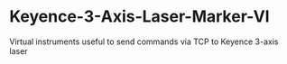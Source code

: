 # Keyence-3-Axis-Laser-Marker-VI
Virtual instruments useful to send commands via TCP to Keyence 3-axis laser  
